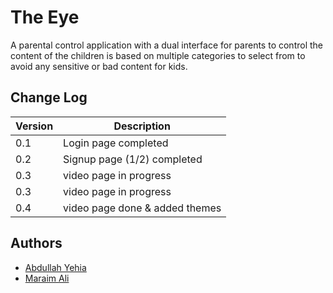 # The Eye

A parental control application with a dual interface for parents to control
the content of the children is based on multiple categories to select from
to avoid any sensitive or bad content for kids.

## Change Log

| Version | Description                    |
|---------|--------------------------------|
| 0.1     | Login page completed           |
| 0.2     | Signup page (1/2) completed    |
| 0.3     | video page in progress         |
| 0.3     | video page in progress         |
| 0.4     | video page done & added themes |

## Authors

- [Abdullah Yehia](https://github.com/A-Yehia19)
- [Maraim Ali](https://github.com/mariam2001)
